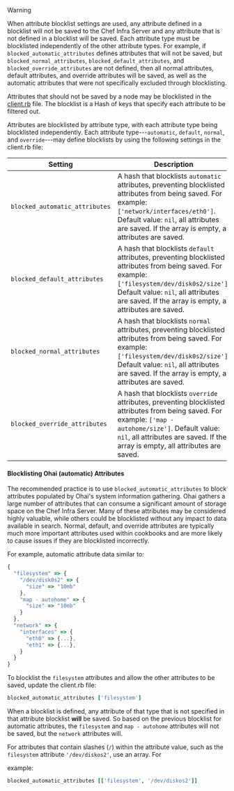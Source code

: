 <div class="admonition-warning"><p class="admonition-warning-title">Warning</p><div class="admonition-warning-text">

When attribute blocklist settings are used, any attribute defined in a blocklist will not be saved to the Chef Infra Server and any attribute that is not defined in a blocklist will be saved. Each attribute type must be blocklisted independently of the other attribute types. For example, if `blocked_automatic_attributes` defines attributes that will not be saved, but `blocked_normal_attributes`, `blocked_default_attributes`, and `blocked_override_attributes` are not defined, then all normal attributes, default attributes, and override attributes will be saved, as well as the automatic attributes that were not specifically excluded through blocklisting.

</div></div>

Attributes that should not be saved by a node may be blocklisted in the [client.rb](/config_rb_client/) file. The blocklist is a Hash of keys that specify each attribute to be filtered out.

Attributes are blocklisted by attribute type, with each attribute type being blocklisted independently. Each attribute type---`automatic`, `default`, `normal`, and `override`---may define blocklists by using the following settings in the client.rb file:

<table>
<colgroup>
<col style="width: 40%" />
<col style="width: 60%" />
</colgroup>
<thead>
<tr class="header">
<th>Setting</th>
<th>Description</th>
</tr>
</thead>
<tbody>
<tr>
<td><code>blocked_automatic_attributes</code></td>
<td>A hash that blocklists <code>automatic</code> attributes, preventing blocklisted attributes from being saved. For example: <code>['network/interfaces/eth0']</code>. Default value: <code>nil</code>, all attributes are saved. If the array is empty, all attributes are saved.</td>
</tr>
<tr>
<td><code>blocked_default_attributes</code></td>
<td>A hash that blocklists <code>default</code> attributes, preventing blocklisted attributes from being saved. For example: <code>['filesystem/dev/disk0s2/size']</code>. Default value: <code>nil</code>, all attributes are saved. If the array is empty, all attributes are saved.</td>
</tr>
<tr>
<td><code>blocked_normal_attributes</code></td>
<td>A hash that blocklists <code>normal</code> attributes, preventing blocklisted attributes from being saved. For example: <code>['filesystem/dev/disk0s2/size']</code>. Default value: <code>nil</code>, all attributes are saved. If the array is empty, all attributes are saved.</td>
</tr>
<tr>
<td><code>blocked_override_attributes</code></td>
<td>A hash that blocklists <code>override</code> attributes, preventing blocklisted attributes from being saved. For example: <code>['map - autohome/size']</code>. Default value: <code>nil</code>, all attributes are saved. If the array is empty, all attributes are saved.</td>
</tr>
</tbody>
</table>

#### Blocklisting Ohai (automatic) Attributes

The recommended practice is to use `blocked_automatic_attributes` to block attributes populated by Ohai's system information gathering. Ohai gathers a large number of attributes that can consume a significant amount of storage space on the Chef Infra Server. Many of these attributes may be considered highly valuable, while others could be blocklisted without any impact to data available in search. Normal, default, and override attributes are typically much more important attributes used within cookbooks and are more likely to cause issues if they are blocklisted incorrectly.

For example, automatic attribute data similar to:

```javascript
{
  "filesystem" => {
    "/dev/disk0s2" => {
      "size" => "10mb"
    },
    "map - autohome" => {
      "size" => "10mb"
    }
  },
  "network" => {
    "interfaces" => {
      "eth0" => {...},
      "eth1" => {...},
    }
  }
}
```

To blocklist the `filesystem` attributes and allow the other attributes to be saved, update the client.rb file:

```ruby
blocked_automatic_attributes ['filesystem']
```

When a blocklist is defined, any attribute of that type that is not specified in that attribute blocklist **will** be saved. So based on the previous blocklist for automatic attributes, the `filesystem` and `map - autohome` attributes will not be saved, but the `network` attributes will.

For attributes that contain slashes (`/`) within the attribute value, such as the `filesystem` attribute `'/dev/diskos2'`, use an array. For

example:

```ruby
blocked_automatic_attributes [['filesystem', '/dev/diskos2']]
```
